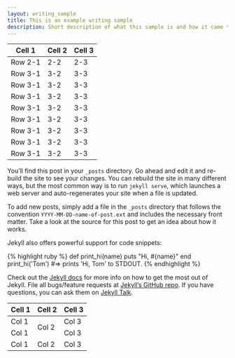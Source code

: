 ```yaml
---
layout: writing_sample
title: This is an example writing sample
description: Short description of what this sample is and how it came to be.
---
```

| Cell 1 | Cell 2 | Cell 3 |
|---|---|---|
| Row 2-1 | 2-2 | 2-3 |
| Row 3-1 | 3-2 | 3-3 |
| Row 3-1 | 3-2 | 3-3 |
| Row 3-1 | 3-2 | 3-3 |
| Row 3-1 | 3-2 | 3-3 |
| Row 3-1 | 3-2 | 3-3 |
| Row 3-1 | 3-2 | 3-3 |
| Row 3-1 | 3-2 | 3-3 |
| Row 3-1 | 3-2 | 3-3 |

<table>
    <thead>
        <th>Cell 1</th>
        <th>Cell 2</th>
        <th>Cell 3</th>
    </thead>
    <tr>
        <td>Col 1</td>
        <td rowspan="2">Col 2</td>
        <td>Col 3</td>
    </tr>
    <tr>
        <td>Col 1</td>
        <td>Col 3</td>
    </tr>
    <tr>
        <td>Col 1</td>
        <td>Col 2</td>
        <td>Col 3</td>
    </tr>

You’ll find this post in your `_posts` directory. Go ahead and edit it and re-build the site to see your changes. You can rebuild the site in many different ways, but the most common way is to run `jekyll serve`, which launches a web server and auto-regenerates your site when a file is updated.

To add new posts, simply add a file in the `_posts` directory that follows the convention `YYYY-MM-DD-name-of-post.ext` and includes the necessary front matter. Take a look at the source for this post to get an idea about how it works.

Jekyll also offers powerful support for code snippets:

{% highlight ruby %}
def print_hi(name)
  puts "Hi, #{name}"
end
print_hi('Tom')
#=> prints 'Hi, Tom' to STDOUT.
{% endhighlight %}

Check out the [Jekyll docs][jekyll-docs] for more info on how to get the most out of Jekyll. File all bugs/feature requests at [Jekyll’s GitHub repo][jekyll-gh]. If you have questions, you can ask them on [Jekyll Talk][jekyll-talk].

[jekyll-docs]: http://jekyllrb.com/docs/home
[jekyll-gh]:   https://github.com/jekyll/jekyll
[jekyll-talk]: https://talk.jekyllrb.com/